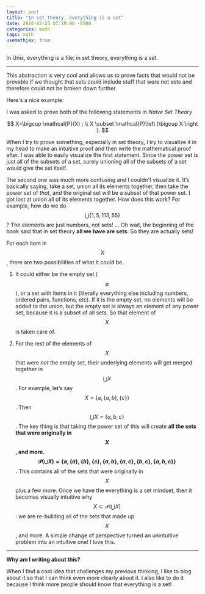 ```yaml
---
layout: post
title: "In set theory, everything is a set"
date: 2024-02-23 07:19:00 -0500
categories: math
tags: math
usemathjax: true
---
```


In Unix, everything is a file; in set theory, everything is a set.

---

This abstraction is very cool and allows us to prove facts that would not be provable if we thought that sets could include stuff that were not sets and therefore could not be broken down further.

Here's a nice example:

I was asked to prove both of the following statements in *Naive Set Theory*

$$
X=\bigcup \mathcal{P}(X) ;
\\
X \subset \mathcal{P}\left (\bigcup X \right ).
$$

When I try to prove something, especially in set theory, I try to visualize it in my head to make an intuitive proof and then write the mathematical proof after. I was able to easily visualize the first statement. Since the power set is just all of the subsets of a set, surely unioning all of the subsets of a set would give the set itself. 

The second one was much more confusing and I couldn't visualize it. It’s basically saying, take a set, union all its elements together, then take the power set of *that*, and the original set will be a subset of that power set. I got lost at union all of its elements together. How does this work? For example, how do we do  $$\bigcup \{ 1, 5, 113, 55 \}$$ ? The elements are just numbers, not sets! … Oh wait, the beginning of the book said that in set theory **all we have are sets**. So they are actually sets!

For each item in $$X$$, there are two possibilities of what it could be.

1) It could either be the empty set ($$\varnothing$$), or a set with items in it (literally everything else including numbers, ordered pairs, functions, etc). If it is the empty set, no elements will be added to the union, but the empty set is always an element of any power set, because it is a subset of all sets. So that element of $$X$$ is taken care of. 

2) For the rest of the elements of $$X$$ that were *not* the empty set, their underlying elements will get merged together in $$\bigcup X$$. For example, let’s say $$X = \{ \varnothing, \{a,b \}, \{ c\} \}$$. Then $$\bigcup X = \{a,b,c\}$$. The key thing is that taking the power set of this will create **all the sets that were originally in $$X$$, and more. $$\mathcal{P} \left ( \bigcup X \right ) = \{\varnothing, \{a\}, \{b\}, \{c\}, \{a,b\}, \{a,c\},\{b,c\},  \{a,b,c\}\}$$.** This contains all of the sets that were originally in $$X$$ plus a few more. Once we have the everything is a set mindset, then it becomes visually intuitive why $$X \subset \mathcal{P} \left ( \bigcup X\right )$$: we are re-building all of the sets that made up $$X$$, and more. A simple change of perspective turned an unintuitive problem into an intuitive one! I love this.

---

**Why am I writing about this?**

When I find a cool idea that challenges my previous thinking, I like to blog about it so that I can think even more clearly about it. I also like to do it because I think more people should know that everything is a set!